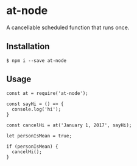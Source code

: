 # at-node
A cancellable scheduled function that runs once.

## Installation
```
$ npm i --save at-node
```

## Usage
```
const at = require('at-node');

const sayHi = () => {
  console.log('hi');
}

const cancelHi = at('January 1, 2017', sayHi);

let personIsMean = true;

if (personIsMean) {
  cancelHi();
}  
```


